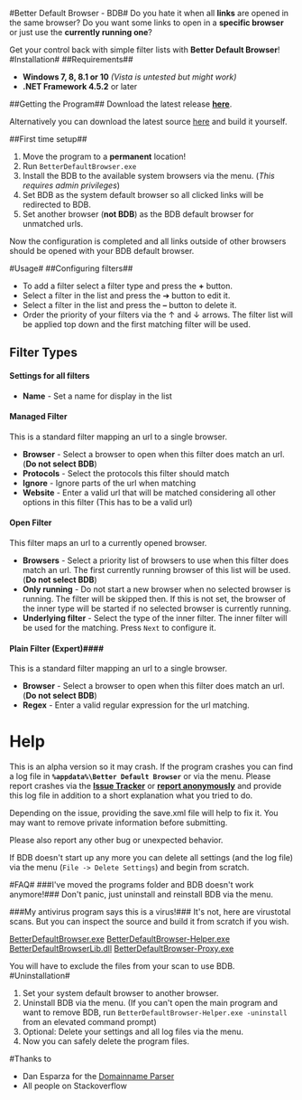#Better Default Browser - BDB#
Do you hate it when all **links** are opened in the same browser?
Do you want some links to open in a **specific browser** or just use the **currently running one**?

Get your control back with simple filter lists with **Better Default Browser**!
#Installation#
##Requirements##
- **Windows 7, 8, 8.1 or 10** *(Vista is untested but might work)*
- **.NET Framework 4.5.2** or later


 
##Getting the Program##
Download the latest release **[here](https://github.com/ssauermann/BetterDefaultBrowser/releases "Release Version")**.

Alternatively you can download the latest source [here](https://github.com/ssauermann/BetterDefaultBrowser/releases "Latest Source") and build it yourself.



##First time setup##
1. Move the program to a **permanent** location!
2. Run `BetterDefaultBrowser.exe`
3. Install the BDB to the available system browsers via the menu. (*This requires admin privileges*)
4. Set BDB as the system default browser so all clicked links will be redirected to BDB.
5. Set another browser (**not BDB**) as the BDB default browser for unmatched urls.

Now the configuration is completed and all links outside of other browsers should be opened with your BDB default browser.

#Usage#
##Configuring filters##
- To add a filter select a filter type and press the **+** button.
- Select a filter in the list and press the ➔ button to edit it.
- Select a filter in the list and press the **–** button to delete it.
- Order the priority of your filters via the ↑ and ↓ arrows. The filter list will be applied top down and the first matching filter will be used.

## Filter Types ##
#### Settings for all filters ####
- **Name** - Set a name for display in the list

#### Managed Filter ####
This is a standard filter mapping an url to a single browser.
- **Browser** - Select a browser to open when this filter does match an url. (**Do not select BDB**)
- **Protocols** - Select the protocols this filter should match
- **Ignore** - Ignore parts of the url when matching
- **Website** - Enter a valid url that will be matched considering all other options in this filter (This has to be a valid url)

#### Open Filter ####
This filter maps an url to a currently opened browser.
- **Browsers** - Select a priority list of browsers to use when this filter does match an url. The first currently running browser of this list will be used. (**Do not select BDB**)
- **Only running** - Do not start a new browser when no selected browser is running. The filter will be skipped then. If this is not set, the browser of the inner type will be started if no selected browser is currently running. 
- **Underlying filter** - Select the type of the inner filter. The inner filter will be used for the matching. Press `Next` to configure it.


#### Plain Filter (Expert)####
This is a standard filter mapping an url to a single browser.
- **Browser** - Select a browser to open when this filter does match an url. (**Do not select BDB**)
- **Regex** - Enter a valid regular expression for the url matching.



# Help #
This is an alpha version so it may crash. If the program crashes you can find a log file in **`%appdata%\Better Default Browser`** or via the menu. Please report crashes via the **[Issue Tracker](https://github.com/ssauermann/BetterDefaultBrowser/issues "Issue tracker")** or **[report anonymously](https://gitreports.com/issue/ssauermann/BetterDefaultBrowser "gitreports.com")** and provide this log file in addition to a short explanation what you tried to do.

Depending on the issue, providing the save.xml file will help to fix it. You may want to remove private information before submitting.


Please also report any other bug or unexpected behavior.


If BDB doesn't start up any more you can delete all settings (and the log file) via the menu (`File -> Delete Settings`) and begin from scratch.


#FAQ#
###I've moved the programs folder and BDB doesn't work anymore!###
Don't panic, just uninstall and reinstall BDB via the menu.

###My antivirus program says this is a virus!###
It's not, here are virustotal scans. But you can inspect the source and build it from scratch if you wish.

[BetterDefaultBrowser.exe](https://www.virustotal.com/de/file/8c0be51fc9b28e783eb7a81a7d76870c4d2df0c6649cfc2cc92fefb969a9b6bd/analysis/1476215628/ "Virustotal BetterDefaultBrowser.exe")
 [BetterDefaultBrowser-Helper.exe](https://www.virustotal.com/de/file/52d511d619a981b4172cc5a9603726e1fcb7b3ff0c55820fa6381486bbe6828b/analysis/1476215640/ "Virustotal BetterDefaultBrowser-Helper.exe")
[BetterDefaultBrowserLib.dll](https://www.virustotal.com/de/file/a1f8f8b7605fc12612d7a5ae378efea5710e69a39af8deeb6c6fc668ce344a4d/analysis/1476215652/ "Virustotal BetterDefaultBrowserLib.dll")
[BetterDefaultBrowser-Proxy.exe](https://www.virustotal.com/de/file/e0ab4ae0bfd1312d754bbbe23dfb8a755704a43a8866ced594a236e2c1efbe08/analysis/1476215656/ "Virustotal BetterDefaultBrowser-Proxy.exe")

You will have to exclude the files from your scan to use BDB.
#Uninstallation#
1. Set your system default browser to another browser.
2. Uninstall BDB via the menu. (If you can't open the main program and want to remove BDB, run `BetterDefaultBrowser-Helper.exe -uninstall` from an elevated command prompt)
3. Optional: Delete your settings and all log files via the menu.
4. Now you can safely delete the program files.

#Thanks to
- Dan Esparza for the [Domainname Parser](https://github.com/danesparza/domainname-parser)
- All people on Stackoverflow
